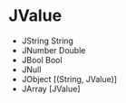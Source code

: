 # JValue

- JString String
- JNumber Double
- JBool Bool
- JNull
- JObject [(String, JValue)]
- JArray [JValue]
